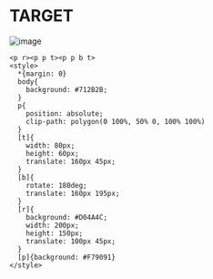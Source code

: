 # TARGET

![image](https://github.com/gaschneider/cssbattle/assets/16023844/b3965554-7274-4f8e-a797-b0b40eb006ca)

```
<p r><p p t><p p b t>
<style>
  *{margin: 0}
  body{
    background: #712B2B;
  }
  p{
    position: absolute;
    clip-path: polygon(0 100%, 50% 0, 100% 100%)
  }
  [t]{
    width: 80px;
    height: 60px;
    translate: 160px 45px;
  }
  [b]{
    rotate: 180deg;
    translate: 160px 195px;
  }
  [r]{
    background: #D04A4C;
    width: 200px;
    height: 150px;
    translate: 100px 45px;
  }
  [p]{background: #F79091}
</style>
```
